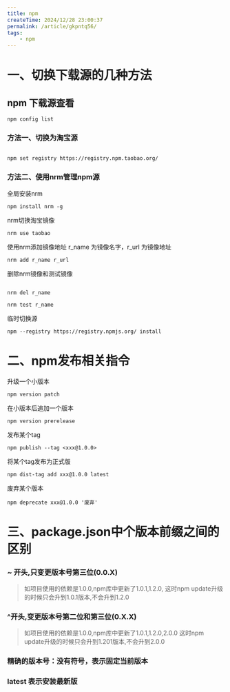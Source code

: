 ```yaml
---
title: npm
createTime: 2024/12/28 23:00:37
permalink: /article/gkpntq56/
tags:
    - npm
---
```


# 一、切换下载源的几种方法
## npm 下载源查看

```shell
npm config list

```


### 方法一、切换为淘宝源

```shell

npm set registry https://registry.npm.taobao.org/

```

### 方法二、使用nrm管理npm源


全局安装nrm
```shell
npm install nrm -g

```

nrm切换淘宝镜像
```shell
nrm use taobao
```

使用nrm添加镜像地址 r_name 为镜像名字，r_url 为镜像地址
```shell
nrm add r_name r_url
```

删除nrm镜像和测试镜像

```shell

nrm del r_name

nrm test r_name
```

临时切换源

```shell
npm --registry https://registry.npmjs.org/ install 

```

# 二、npm发布相关指令

升级一个小版本

```shell
npm version patch  
```

在小版本后追加一个版本

```shell
npm version prerelease 
```

发布某个tag

```shell
npm publish --tag <xxx@1.0.0> 
```

将某个tag发布为正式版

```shell
npm dist-tag add xxx@1.0.0 latest 
```

废弃某个版本

```shell
npm deprecate xxx@1.0.0 '废弃'
```

# 三、package.json中个版本前缀之间的区别

### ~ 开头,只变更版本号第三位(0.0.X)

> 如项目使用的依赖是1.0.0,npm库中更新了1.0.1,1.2.0,
这时npm update升级的时候只会升到1.0.1版本,不会升到1.2.0
### ^开头,变更版本号第二位和第三位(0.X.X)
> 如项目使用的依赖是1.0.0,npm库中更新了1.0.1,1.2.0,2.0.0
这时npm update升级的时候只会升到1.201版本,不会升到2.0.0


### 精确的版本号：没有符号，表示固定当前版本

### latest 表示安装最新版
